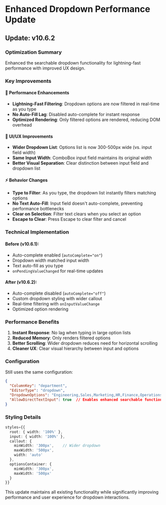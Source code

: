 # Enhanced Dropdown Performance Update

## Update: v10.6.2

### Optimization Summary
Enhanced the searchable dropdown functionality for lightning-fast performance with improved UX design.

### Key Improvements

#### 🚀 **Performance Enhancements**
- **Lightning-Fast Filtering**: Dropdown options are now filtered in real-time as you type
- **No Auto-Fill Lag**: Disabled auto-complete for instant response
- **Optimized Rendering**: Only filtered options are rendered, reducing DOM overhead

#### 🎨 **UI/UX Improvements**
- **Wider Dropdown List**: Options list is now 300-500px wide (vs. input field width)
- **Same Input Width**: ComboBox input field maintains its original width
- **Better Visual Separation**: Clear distinction between input field and dropdown list

#### ⚡ **Behavior Changes**
- **Type to Filter**: As you type, the dropdown list instantly filters matching options
- **No Text Auto-Fill**: Input field doesn't auto-complete, preventing performance bottlenecks
- **Clear on Selection**: Filter text clears when you select an option
- **Escape to Clear**: Press Escape to clear filter and cancel

### Technical Implementation

#### Before (v10.6.1):
- Auto-complete enabled (`autoComplete="on"`)
- Dropdown width matched input width
- Text auto-fill as you type
- `onPendingValueChanged` for real-time updates

#### After (v10.6.2):
- Auto-complete disabled (`autoComplete="off"`)
- Custom dropdown styling with wider callout
- Real-time filtering with `onInputValueChange`
- Optimized option rendering

### Performance Benefits

1. **Instant Response**: No lag when typing in large option lists
2. **Reduced Memory**: Only renders filtered options
3. **Better Scrolling**: Wider dropdown reduces need for horizontal scrolling
4. **Cleaner UX**: Clear visual hierarchy between input and options

### Configuration

Still uses the same configuration:
```json
{
  "ColumnKey": "department",
  "EditorType": "dropdown",
  "DropdownOptions": "Engineering,Sales,Marketing,HR,Finance,Operations,Legal,IT,Security,Compliance",
  "AllowDirectTextInput": true  // Enables enhanced searchable functionality
}
```

### Styling Details

```typescript
styles={{
  root: { width: '100%' },
  input: { width: '100%' },
  callout: { 
    minWidth: '300px',    // Wider dropdown
    maxWidth: '500px',
    width: 'auto'
  },
  optionsContainer: {
    minWidth: '300px',
    maxWidth: '500px'
  }
}}
```

This update maintains all existing functionality while significantly improving performance and user experience for dropdown interactions.
